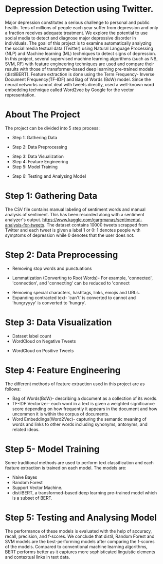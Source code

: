 # Depression Detection using Twitter.
Major depression constitutes a serious challenge to personal and public health. Tens of millions of people each year suffer from depression
and only a fraction receives adequate treatment. We explore the potential to use social media to detect and diagnose major depressive disorder in individuals.
The goal of this project is to examine automatically analyzing the social media textual data (Twitter) using Natural Language Processing (NLP) and Machine learning (ML) techniques to detect signs of depression. In this project, several supervised machine learning algorithms (such as NB, SVM, RF) with feature engineering techniques are used and compare their results with those of transformer-based deep learning pre-trained models (distilBERT). Feature extraction is done using the Term Frequency- Inverse Document Frequency(TF-IDF) and Bag of Words (BoW) model. Since the neural networks cannot deal with tweets directly, used a well-known word embedding technique called Word2vec by Google for the vector representation.

# About The Project 
The project can be divided into 5 step process:

- Step 1: Gathering Data
* Step 2: Data Preprocessing
- Step 3: Data Visualization
- Step 4: Feature Engineering
- Step 5: Model Training
* Step 6: Testing and Analysing Model

# Step 1: Gathering Data 
The CSV file contains manual labeling of sentiment words and manual analysis of sentiment. This has been recorded along with a sentiment analyzer's output. https://www.kaggle.com/gargmanas/sentimental-analysis-for-tweets. The dataset contains 10000 tweets scrapped from Twitter and each tweet is given a label 1 or 0: 1 denotes people with symptoms of depression while 0 denotes that the user does not.

# Step 2: Data Preprocessing
 - Removing stop words and punctuations
 * Lemmatization (Converting to Root Words)- For example, 'connected', 'connection', and 'connecting' can be reduced to 'connect
 + Removing special characters, hashtags, links, emojis and URLs.
 + Expanding contracted text- 'can't' is converted to cannot and 'hungryyyy' is converted to 'hungry'.
 
 # Step 3: Data Visualization
  - Dataset label count
  - WordCloud on Negative Tweets
  * WordCloud on Positive Tweets
  
 # Step 4: Feature Engineering
 The different methods of feature extraction used in this project are as follows:
 - Bag of Words(BoW)- describing a document as a collection of its words.
 - TF-IDF Vectorizer- each word in a text is given a weighted significance score depending on how frequently it appears in the document and how uncommon it is within the corpus of documents.
 - Word Embeddings(Word2Vec)- capturing the semantic meaning of words and links to other words including synonyms, antonyms, and related ideas.

# Step 5- Model Training
Some traditional methods are used to perform text classification and each feature extraction is trained on each model. The models are:
- Naive Bayes
- Random Forest
- Support Vector Machine.
- distilBERT, a transformed-based deep learning pre-trained model which is a subset of BERT.

# Step 5: Testing and Analysing Model
 The performance of these models is evaluated with the help of accuracy, recall, precision, and f-scores. We conclude that distil, Random Forest and SVM models are the best-performing
 models after comparing the f-scores of the models. Compared to conventional machine learning algorithms, BERT performs better as it captures more sophisticated linguistic elements and 
 contextual links in text data. 
